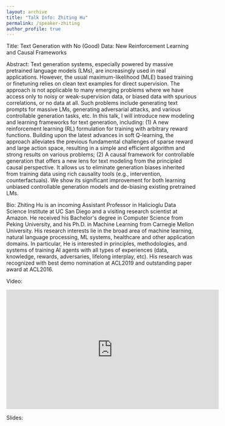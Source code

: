 ```yaml
---
layout: archive
title: "Talk Info: Zhiting Hu"
permalink: /speaker-zhiting
author_profile: true
---
```


Title: Text Generation with No (Good) Data: New Reinforcement Learning and Causal Frameworks

Abstract:
Text generation systems, especially powered by massive pretrained language models (LMs), are increasingly used in real applications. However, the usual maximum-likelihood (MLE) based training or finetuning relies on clean text examples for direct supervision. The approach is not applicable to many emerging problems where we have access only to noisy or weak-supervision data, or biased data with spurious correlations, or no data at all. Such problems include generating text prompts for massive LMs, generating adversarial attacks, and various controllable generation tasks, etc. In this talk, I will introduce new modeling and learning frameworks for text generation, including: (1) A new reinforcement learning (RL) formulation for training with arbitrary reward functions. Building upon the latest advances in soft Q-learning, the approach alleviates the previous fundamental challenges of sparse reward and large action space, resulting in a simple and efficient algorithm and strong results on various problems; (2) A causal framework for controllable generation that offers a new lens for text modeling from the principled causal perspective. It allows us to eliminate generation biases inherited from training data using rich causality tools (e.g., intervention, counterfactuals). We show its significant improvement for both learning unbiased controllable generation models and de-biasing existing pretrained LMs. 
 
Bio:
Zhiting Hu is an incoming Assistant Professor in Halicioglu Data Science Institute at UC San Diego and a visiting research scientist at Amazon. He received his Bachelor's degree in Computer Science from Peking University, and his Ph.D. in Machine Learning from Carnegie Mellon University. His research interests lie in the broad area of machine learning, natural language processing, ML systems, healthcare and other application domains. In particular, He is interested in principles, methodologies, and systems of training AI agents with all types of experiences (data, knowledge, rewards, adversaries, lifelong interplay, etc). His research was recognized with best demo nomination at ACL2019 and outstanding paper award at ACL2016.

Video:
 <p>
    <iframe width="560" height="315" src="https://www.youtube.com/embed/rim-FhieEv0" frameborder="0" allow="autoplay; encrypted-media" allowfullscreen></iframe>
  </p>

Slides:
 <script async class="speakerdeck-embed" data-id="0a88a0017d014c398b2e3cc52e47b578" data-ratio="1.77777777777778" src="//speakerdeck.com/assets/embed.js"></script>


